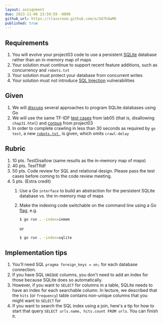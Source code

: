 ```yaml
---
layout: assignment
due: 2023-11-06 23:59:59 -0800
github_url: https://classroom.github.com/a/SO7hdwM0
published: true
---
```


## Requirements

1. You will evolve your project03 code to use a persistent [SQLite](https://sqlite.org/index.html) database rather than an in-memory map of maps
1. Your solution must continue to support recent feature additions, such as concurrency and `robots.txt`
1. Your solution must protect your database from concurrent writes
1. Your solution must not introduce [SQL Injection](https://go.dev/doc/database/sql-injection) vulnerabilities

## Given

1. We will [discuss](/slides/sql-in-go.html) several approaches to program SQLite databases using Go
1. We will use the same TF-IDF [test cases](/tests/lab05/test-cases.go) from lab05 (that is, disallowing `chap31.html`) and [corpus](/tests/project03/top10.zip) from project03
1. In order to complete crawling in less than 30 seconds as required by `go test`, a new [`robots.txt `](/tests/project04/robots.txt) is given, which omits `crawl-delay`

## Rubric

1. 10 pts. TestDisallow (same results as the in-memory map of maps)
1. 40 pts. TestTfIdf
1. 50 pts. Code review for SQL and relational design. Please pass the test cases before coming to the code review meeting.
1. 5 pts. (Extra credit)
    1. Use a Go `interface` to build an abstraction for the persistent SQLite database vs. the in-memory map of maps
    1. Make the indexing code switchable on the command line using a Go [flag](https://pkg.go.dev/flag), e.g. 
        ```sh
        $ go run . -index=inmem
        ``` 
        
        or 

        ```sh
        $ go run . -index=sqlite
        ```

## Implementation tips
1. You'll need SQL `pragma foreign_keys = on;` for each database connection.
1. If you have SQL `UNIQUE` columns, you don't need to add an index for those because SQLite does so automatically. 
1. However, if you want to `SELECT` for columns in a table, SQLite needs to have an index for each searchable column. In lecture, we described that the `hits` (or `frequency`) table contains non-unique columns that you might want to `SELECT` for
1. If you want to search the SQL index using a join, here's a tip for how to start that query `SELECT urls.name, hits.count FROM urls`. You can finish it.